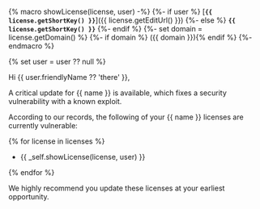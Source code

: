 {% macro showLicense(license, user) -%}
    {%- if user %} [**`{{ license.getShortKey() }}`**]({{ license.getEditUrl() }})
    {%- else %} **`{{ license.getShortKey() }}`**
    {%- endif %}
    {%- set domain = license.getDomain() %}
    {%- if domain %} ({{ domain }}){% endif %}
{%- endmacro %}

{% set user = user ?? null %}

Hi {{ user.friendlyName ?? 'there' }},

A critical update for {{ name }} is available, which fixes a security vulnerability with a known exploit.

According to our records, the following of your {{ name }} licenses are currently vulnerable:

{% for license in licenses %}
- {{ _self.showLicense(license, user) }}

{% endfor %}

We highly recommend you update these licenses at your earliest opportunity.
